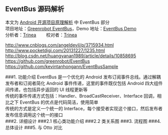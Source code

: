 EventBus 源码解析
----------------
本文为 [Android 开源项目原理解析](https://github.com/android-cn/android-open-project-analysis) 中 EventBus 部分  
项目地址：[Greenrobot EventBus](https://github.com/greenrobot/EventBus)，Demo 地址：[EventBus Demo](https://github.com/android-cn/android-open-project-demo)  
分析者：[Trinea](https://github.com/trinea)&nbsp;&nbsp;&nbsp;&nbsp;&nbsp;&nbsp;&nbsp;&nbsp;校对者：[Trinea](https://github.com/trinea)  

http://www.cnblogs.com/angeldevil/p/3715934.html  
http://www.pocketdigi.com/20131227/1235.html  
http://blog.csdn.net/huangyanan1989/article/details/10858695  
https://github.com/greenrobot/EventBus  
https://github.com/kevintanhongann/EventBusSample  

###1. 功能介绍
EventBus 是一个优化的 Android 发布订阅事件总线。通过解耦发布者和订阅者简化 Android 事件传递，这里的事件既仅包括 Android 四大组件间传递，也包括异步返回的 UI 线程更新等  
传统的事件传递方式包括：Handler、BroadCastReceiver、Interface 回调，相比之下 EventBus 的优点是代码简洁，使用简单  
传统的方式是定义一个统一的 Interface，每个接受者实现这个接口，然后发布者发布信息调用这个统一的接口  
###2. 详细设计
###2.1 核心类功能介绍
###2.2 类关系图
###3. 流程图
###4. 总体设计
###5. 与 Otto 对比